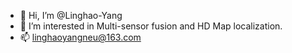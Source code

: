 - 👋 Hi, I’m @Linghao-Yang
- 👀 I’m interested in Multi-sensor fusion and HD Map localization.
- 📫 linghaoyangneu@163.com

<!---
Linghao-Yang/Linghao-Yang is a ✨ special ✨ repository because its `README.md` (this file) appears on your GitHub profile.
You can click the Preview link to take a look at your changes.
--->
